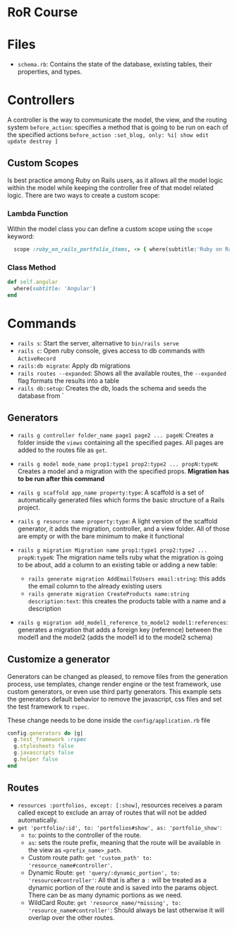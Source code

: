 # RoR Course

# Files

- `schema.rb`: Contains the state of the database, existing tables, their properties, and types.

# Controllers

A controller is the way to communicate the model, the view, and the routing system
`before_action`: specifies a method that is going to be run on each of the specified actions `before_action :set_blog, only: %i[ show edit update destroy ]`

## Custom Scopes
Is best practice among Ruby on Rails users, as it allows all the model logic within the model while keeping the controller free of that model related logic. There are two ways to create a custom scope:

### Lambda Function
Within the model class you can define a custom scope using the `scope` keyword:
```ruby
  scope :ruby_on_rails_portfolio_items, -> { where(subtitle:'Ruby on Rails') }
```

### Class Method

```ruby
def self.angular
  where(subtitle: 'Angular')
end
```

# Commands

- `rails s`: Start the server, alternative to `bin/rails serve`
- `rails c`: Open ruby console, gives access to db commands with `ActiveRecord`
- `rails:db migrate`: Apply db migrations
- `rails routes --expanded`: Shows all the available routes, the `--expanded` flag formats the results into a table
- `rails db:setup`: Creates the db, loads the schema and seeds the database from `

## Generators

- `rails g controller folder_name page1 page2 ... pageN`: Creates a folder inside the `views` containing all the specified pages. All pages are added to the routes file as `get`.

- `rails g model mode_name prop1:type1 prop2:type2 ... propN:typeN`: Creates a model and a migration with the specified props. **Migration has to be run after this command**

- `rails g scaffold app_name property:type`: A scaffold is a set of automatically generated files which forms the basic structure of a Rails project.

- `rails g resource name property:type`: A light version of the scaffold generator, it adds the migration, controller, and a view folder. All of those are empty or with the bare minimum to make it functional

- `rails g migration Migration name prop1:type1 prop2:type2 ... propN:typeN`: The migration name tells ruby what the migration is going to be about, add a column to an existing table or adding a new table:

  - `rails generate migration AddEmailToUsers email:string`: this adds the email column to the already existing users
  - `rails generate migration CreateProducts name:string description:text`: this creates the products table with a name and a description

- `rails g migration add_model1_reference_to_model2 model1:references`: generates a migration that adds a foreign key (reference) between the model1 and the model2 (adds the model1 id to the model2 schema)

## Customize a generator

Generators can be changed as pleased, to remove files from the generation process, use templates, change render engine or the test framework, use custom generators, or even use third party generators. This example sets the generators default behavior to remove the javascript, css files and set the test framework to `rspec`.

These change needs to be done inside the `config/application.rb` file

```ruby
config.generators do |g|
  g.test_framework :rspec
  g.stylesheets false
  g.javascripts false
  g.helper false
end
```

## Routes

- `resources :portfolios, except: [:show]`, resources receives a param called except to exclude an array of routes that will not be added automatically.
- `get 'portfolio/:id', to: 'portfolios#show', as: 'portfolio_show'`:
  - `to`: points to the controller of the route.
  - `as`: sets the route prefix, meaning that the route will be available in the view as `<prefix_name>_path`.
  - Custom route path: `get 'custom_path' to: 'resource_name#controller'`.
  - Dynamic Route: `get 'query/:dynamic_portion', to: 'resource#controller'`: All that is after a `:` will be treated as a dynamic portion of the route and is saved into the params object. There can be as many dynamic portions as we need.
  - WildCard Route: `get 'resource_name/*missing', to: 'resource_name#controller'`: Should always be last otherwise it will overlap over the other routes.
